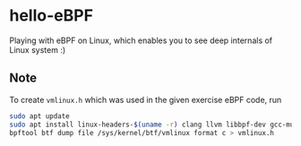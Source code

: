 # hello-eBPF

Playing with eBPF on Linux, which enables you to see deep internals of Linux system :)

## Note

To create `vmlinux.h` which was used in the given exercise eBPF code, run

```bash
sudo apt update
sudo apt install linux-headers-$(uname -r) clang llvm libbpf-dev gcc-multilib make
bpftool btf dump file /sys/kernel/btf/vmlinux format c > vmlinux.h
```
